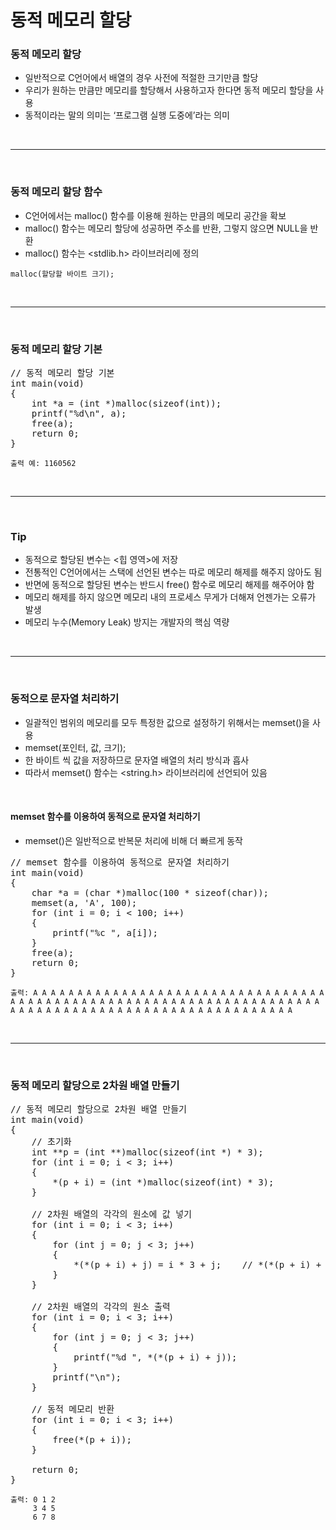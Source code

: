 # 동적 메모리 할당

### 동적 메모리 할당

- 일반적으로 C언어에서 배열의 경우 사전에 적절한 크기만큼 할당
- 우리가 원하는 만큼만 메모리를 할당해서 사용하고자 한다면 동적 메모리 할당을 사용
- 동적이라는 말의 의미는 ‘프로그램 실행 도중에’라는 의미

<br>

---

<br>

### 동적 메모리 할당 함수

- C언어에서는 malloc() 함수를 이용해 원하는 만큼의 메모리 공간을 확보
- malloc() 함수는 메모리 할당에 성공하면 주소를 반환, 그렇지 않으면 NULL을 반환
- malloc() 함수는 \<stdlib.h> 라이브러리에 정의

```
malloc(할당할 바이트 크기);
```

<br>

---

<br>

### 동적 메모리 할당 기본

<pre>
// 동적 메모리 할당 기본
int main(void)
{
    int *a = (int *)malloc(sizeof(int));
    printf("%d\n", a);
    free(a);
    return 0;
}
</pre>

```
출력 예: 1160562
```

<br>

---

<br>

### Tip

- 동적으로 할당된 변수는 <힙 영역>에 저장
- 전통적인 C언어에서는 스택에 선언된 변수는 따로 메모리 해제를 해주지 않아도 됨
- 반면에 동적으로 할당된 변수는 반드시 free() 함수로 메모리 해제를 해주어야 함
- 메모리 해제를 하지 않으면 메모리 내의 프로세스 무게가 더해져 언젠가는 오류가 발생
- 메모리 누수(Memory Leak) 방지는 개발자의 핵심 역량

<br>

---

<br>

### 동적으로 문자열 처리하기

- 일괄적인 범위의 메모리를 모두 특정한 값으로 설정하기 위해서는 memset()을 사용
- memset(포인터, 값, 크기);
- 한 바이트 씩 값을 저장하므로 문자열 배열의 처리 방식과 흡사
- 따라서 memset() 함수는 <string.h> 라이브러리에 선언되어 있음

<br>

#### memset 함수를 이용하여 동적으로 문자열 처리하기

- memset()은 일반적으로 반복문 처리에 비해 더 빠르게 동작

<pre>
// memset 함수를 이용하여 동적으로 문자열 처리하기
int main(void)
{
    char *a = (char *)malloc(100 * sizeof(char));
    memset(a, 'A', 100);
    for (int i = 0; i < 100; i++)
    {
        printf("%c ", a[i]);
    }
    free(a);
    return 0;
}
</pre>

```
출력: A A A A A A A A A A A A A A A A A A A A A A A A A A A A A A A A A A A A A A A A A A A A A A A A A A A A A A A A A A A A A A A A A A A A A A A A A A A A A A A A A A A A A A A A A A A A A A A A A A A A
```

<br>

---

<br>

### 동적 메모리 할당으로 2차원 배열 만들기

<pre>
// 동적 메모리 할당으로 2차원 배열 만들기
int main(void)
{
    // 초기화
    int **p = (int **)malloc(sizeof(int *) * 3);
    for (int i = 0; i < 3; i++)
    {
        *(p + i) = (int *)malloc(sizeof(int) * 3);
    }

    // 2차원 배열의 각각의 원소에 값 넣기
    for (int i = 0; i < 3; i++)
    {
        for (int j = 0; j < 3; j++)
        {
            *(*(p + i) + j) = i * 3 + j;    // *(*(p + i) + j) = p[i][j]
        }
    }

    // 2차원 배열의 각각의 원소 출력
    for (int i = 0; i < 3; i++)
    {
        for (int j = 0; j < 3; j++)
        {
            printf("%d ", *(*(p + i) + j));
        }
        printf("\n");
    }

    // 동적 메모리 반환
    for (int i = 0; i < 3; i++)
    {
        free(*(p + i));
    }

    return 0;
}
</pre>

```
출력: 0 1 2 
     3 4 5 
     6 7 8
```